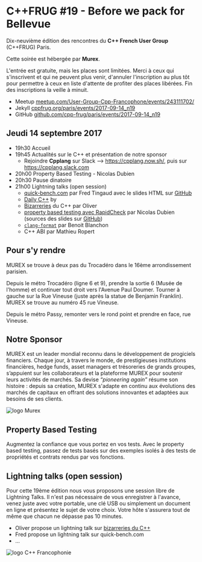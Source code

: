 C++FRUG #19 - Before we pack for Bellevue
=========================================

Dix-neuvième édition des rencontres du **C++ French User Group** (C++FRUG) Paris.

Cette soirée est hébergée par **Murex**.

L'entrée est gratuite, mais les places sont limitées. 
Merci à ceux qui s'inscrivent et qui ne peuvent plus venir,
d'annuler l'inscription au plus tôt pour permettre
à ceux en liste d'attente de profiter des places libérées.
Fin des inscriptions la veille à minuit.

* Meetup [meetup.com/User-Group-Cpp-Francophone/events/243111702/](https://www.meetup.com/User-Group-Cpp-Francophone/events/243111702/)
* Jekyll [cppfrug.org/paris/events/2017-09-14_n19](http://cpp-frug.github.io/paris/events/2017-09-14_n19/)
* GitHub [github.com/cpp-frug/paris/events/2017-09-14_n19](https://github.com/cpp-frug/paris/blob/master/events/2017-09-14_n19/)



Jeudi 14 septembre 2017
------------------

- 19h30  Accueil 
- 19h45  Actualités sur le C++ et présentation de notre sponsor
    - Rejoindre **Cpplang** sur Slack --> https://cpplang.now.sh/, puis sur https://cpplang.slack.com
- 20h00  Property Based Testing - Nicolas Dubien
- 20h30  Pause dinatoire 
- 21h00  Lightning talks (open session)
    - [quick-bench.com](http://quick-bench.com/) par Fred Tingaud avec le slides HTML sur [GitHub](https://github.com/FredTingaud/talks/tree/master/quick-bench-std-sort-lightning)
    - [Daily C++](dailies_fluent_cpp.pdf) by 
    - [Bizarreries](bizare) du C++ par Oliver
    - [property based testing avec RapidCheck](https://dubzzz.github.io/property-based-testing-cpp/talk/talk.v2.html) par Nicolas Dubien (sources des slides sur [GitHub](https://github.com/dubzzz/property-based-testing-cpp))
    - [`clang-format`](https://docs.google.com/presentation/d/1cFG8OIW1hhHU3C-_FPYGWlnjZANNyb3nUST9p0LKUFM/) par Benoit Blanchon
    - C++ ABI par Mathieu Ropert


Pour s'y rendre
---------------

MUREX se trouve à deux pas du Trocadéro dans le 16ème arrondissement parisien.

Depuis le métro Trocadéro (ligne 6 et 9),
prendre la sortie 6 (Musée de l'homme) et continuer tout droit vers l'Avenue Paul Doumer.
Tourner à gauche sur la Rue Vineuse (juste après la statue de Benjamin Franklin).
MUREX se trouve au numéro 45 rue Vineuse.

Depuis le métro Passy, remonter vers le rond point et prendre en face, rue Vineuse.


Notre Sponsor
-------------

MUREX est un leader mondial reconnu dans le développement de progiciels financiers.
Chaque jour, à travers le monde, de prestigieuses institutions financières, hedge funds,
asset managers et trésoreries de grands groupes, s’appuient sur les collaborateurs et la plateforme MUREX
pour soutenir leurs activités de marchés. Sa devise *“pioneering again”* résume son histoire :
depuis sa création, MUREX s'adapte en continu aux évolutions des marchés de capitaux
en offrant des solutions innovantes et adaptées aux besoins de ses clients.

![logo Murex](https://www.murex.com/sites/all/themes/murex/images/logo.png)

Property Based Testing
----------------------

Augmentez la confiance que vous portez en vos tests.
Avec le property based testing, passez de tests basés sur des exemples isolés
à des tests de propriétés et contrats rendus par vos fonctions.

Lightning talks (open session)
------------------------------

Pour cette 19ème édition nous vous proposons une session libre de Lightning Talks.
Il n'est pas nécessaire de vous enregistrer à l'avance, venez juste avec votre portable,
une clé USB ou simplement un document en ligne et présentez le sujet de votre choix.
Votre hôte s'assurera tout de même que chacun ne dépasse pas 10 minutes.

- Oliver propose un lightning talk sur [bizarreries du C++](bizarre)
- Fred propose un lightning talk sur quick-bench.com
- ...

![logo C++ Francophonie](http://cppfrug.org/images/Cpp-Francophonie.svg)

